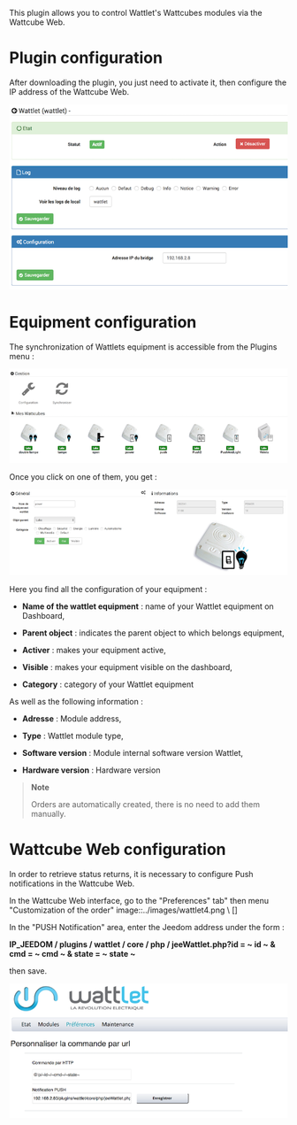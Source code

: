 This plugin allows you to control Wattlet's Wattcubes modules via the
Wattcube Web.

Plugin configuration 
=======================

After downloading the plugin, you just need to activate it,
then configure the IP address of the Wattcube Web.

![wattlet](../images/wattlet.png)

Equipment configuration 
=============================

The synchronization of Wattlets equipment is accessible from the
Plugins menu :

![wattlet2](../images/wattlet2.png)

Once you click on one of them, you get :

![wattlet3](../images/wattlet3.png)

Here you find all the configuration of your equipment :

-   **Name of the wattlet equipment** : name of your Wattlet equipment
    on Dashboard,

-   **Parent object** : indicates the parent object to which belongs
    equipment,

-   **Activer** : makes your equipment active,

-   **Visible** : makes your equipment visible on the dashboard,

-   **Category** : category of your Wattlet equipment

As well as the following information :

-   **Adresse** : Module address,

-   **Type** : Wattlet module type,

-   **Software version** : Module internal software version
    Wattlet,

-   **Hardware version** : Hardware version

> **Note**
>
> Orders are automatically created, there is no need to
> add them manually.

Wattcube Web configuration 
=============================

In order to retrieve status returns, it is necessary to configure
Push notifications in the Wattcube Web.

In the Wattcube Web interface, go to the "Preferences" tab"
then menu "Customization of the order"
image::../images/wattlet4.png \ [\]

In the "PUSH Notification" area, enter the Jeedom address under the
form :

**IP\_JEEDOM / plugins / wattlet / core / php / jeeWattlet.php?id = ~ id ~ & cmd = ~ cmd ~ & state = ~ state ~**

then save.

![wattlet5](../images/wattlet5.png)
